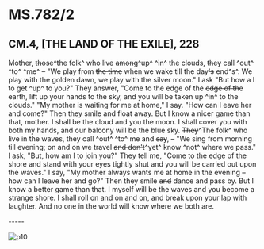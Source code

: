 # MS.782/2
## CM.4, [THE LAND OF THE EXILE], 228

Mother, ~~those~~^the folk^ who live ~~among~~^up^ ^in^ the clouds, ~~they~~ call ^out^ ^to^ ^me^ –
"We play from ~~the time~~ when we wake till the day~~'s~~ end^s^.
We play with the golden dawn, we play with the silver moon."
I ask "But how a I to get ^up^ to you?"
They answer, "Come to the edge of the ~~edge of the~~ earth, lift up your hands to the sky, and you will be taken up ^in^ to the clouds."
"My mother is waiting for me at home," I say. "How can I eave her and come?"
Then they smile and float away.
But I know a nicer game than that, mother.
I shall be the cloud and you the moon.
I shall cover you with both my hands, and our balcony will be the blue sky.
~~They~~^The folk^ who live in the waves, they call ^out^ ^to^ me and ~~say~~, –
"We sing from morning till evening; on and on we travel ~~and don't~~^yet^ know ^not^ where we pass."
I ask, "But, how am I to join you?"
They tell me, "Come to the edge of the shore and stand with your eyes tightly shut and you will be carried out upon the waves."
I say, "My mother always wants me at home in the evening – how can I leave her and go?"
Then they smile ~~and~~ dance and pass by.
But I know a better game than that.
I myself will be the waves and you become a strange shore.
I shall roll on and on and on, and break upon your lap with laughter.
And no one in the world will know where we both are.

\-----

![p10](MS782_2-010.tif)
